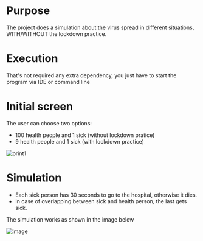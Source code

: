 # Purpose
The project does a simulation about the virus spread in different situations, WITH/WITHOUT the lockdown practice.

# Execution
That's not required any extra dependency, you just have to start the program via IDE or command line


# Initial screen
The user can choose two options:
- 100 health people and 1 sick (without lockdown pratice)
- 9 health people and 1 sick (with lockdown practice)  
  
![print1](https://user-images.githubusercontent.com/56837996/90295131-85b8e300-de5e-11ea-8c65-c91e2b77a9fd.png)

# Simulation
- Each sick person has 30 seconds to go to the hospital, otherwise it dies.
- In case of overlapping between sick and health person, the last gets sick.

The simulation works as shown in the image below

![image](https://user-images.githubusercontent.com/56837996/114195181-9e629580-9926-11eb-902e-be0f01763652.png)

